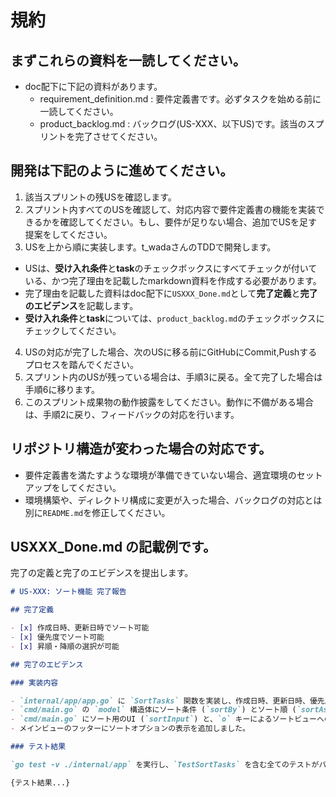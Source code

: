 # 規約

## まずこれらの資料を一読してください。

- doc配下に下記の資料があります。
  - requirement_definition.md : 要件定義書です。必ずタスクを始める前に一読してください。
  - product_backlog.md : バックログ(US-XXX、以下US)です。該当のスプリントを完了させてください。

## 開発は下記のように進めてください。

1. 該当スプリントの残USを確認します。
2. スプリント内すべてのUSを確認して、対応内容で要件定義書の機能を実装できるかを確認してください。もし、要件が足りない場合、追加でUSを足す提案をしてください。
3. USを上から順に実装します。t_wadaさんのTDDで開発します。
  - USは、**受け入れ条件**と**task**のチェックボックスにすべてチェックが付いている、かつ完了理由を記載したmarkdown資料を作成する必要があります。
  - 完了理由を記載した資料はdoc配下に`USXXX_Done.md`として**完了定義**と**完了のエビデンス**を記載します。
  - **受け入れ条件**と**task**については、`product_backlog.md`のチェックボックスにチェックしてください。
4. USの対応が完了した場合、次のUSに移る前にGitHubにCommit,Pushするプロセスを踏んでください。
5. スプリント内のUSが残っている場合は、手順3に戻る。全て完了した場合は手順6に移ります。
5. このスプリント成果物の動作披露をしてください。動作に不備がある場合は、手順2に戻り、フィードバックの対応を行います。

## リポジトリ構造が変わった場合の対応です。

- 要件定義書を満たすような環境が準備できていない場合、適宜環境のセットアップをしてください。
- 環境構築や、ディレクトリ構成に変更が入った場合、バックログの対応とは別に`README.md`を修正してください。

## USXXX_Done.md の記載例です。

完了の定義と完了のエビデンスを提出します。

```md
# US-XXX: ソート機能 完了報告

## 完了定義

- [x] 作成日時、更新日時でソート可能
- [x] 優先度でソート可能
- [x] 昇順・降順の選択が可能

## 完了のエビデンス

### 実装内容

- `internal/app/app.go` に `SortTasks` 関数を実装し、作成日時、更新日時、優先度で昇順・降順にソートできるようにしました。
- `cmd/main.go` の `model` 構造体にソート条件 (`sortBy`) とソート順 (`sortAsc`) を保持するフィールドを追加しました。
- `cmd/main.go` にソート用のUI (`sortInput`) と、`o` キーによるソートビューへの遷移、およびソートロジックを実装しました。
- メインビューのフッターにソートオプションの表示を追加しました。

### テスト結果

`go test -v ./internal/app` を実行し、`TestSortTasks` を含む全てのテストがパスすることを確認しました。

{テスト結果...}

```